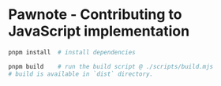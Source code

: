 # Pawnote - Contributing to JavaScript implementation

```bash
pnpm install  # install dependencies

pnpm build    # run the build script @ ./scripts/build.mjs
# build is available in `dist` directory.
```
